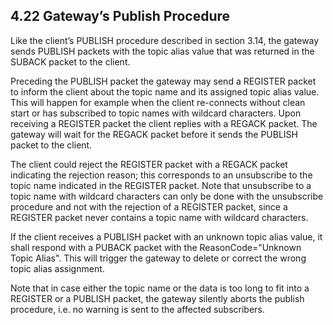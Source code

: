 <!-- transformation-note: left upstream numbering of headings for verification -->
## 4.22 Gateway’s Publish Procedure

<!-- transformation-note: below spelling of "Section" has bee corrected to "section" (lower case). -->
<!-- transformation-note: below section reference may be wrong, as the 3.14 appears to be PUBREC related. -->
Like the client’s PUBLISH procedure described in section 3.14,
the gateway sends PUBLISH packets with the topic alias value that was returned in the SUBACK packet to the client.

Preceding the PUBLISH packet the gateway may send a REGISTER packet to inform the client about the topic name and its assigned topic alias value.
This will happen for example when the client re-connects without clean start or has subscribed to topic names with wildcard characters.
Upon receiving a REGISTER packet the client replies with a REGACK packet.
The gateway will wait for the REGACK packet before it sends the PUBLISH packet to the client.

The client could reject the REGISTER packet with a REGACK packet indicating the rejection reason;
this corresponds to an unsubscribe to the topic name indicated in the REGISTER packet.
Note that unsubscribe to a topic name with wildcard characters can only be done with the unsubscribe procedure and not with the rejection of a REGISTER packet,
since a REGISTER packet never contains a topic name with wildcard characters.

If the client receives a PUBLISH packet with an unknown topic alias value, it shall respond with a PUBACK packet with the ReasonCode="Unknown Topic Alias".
This will trigger the gateway to delete or correct the wrong topic alias assignment.

Note that in case either the topic name or the data is too long to fit into a REGISTER or a PUBLISH packet,
the gateway silently aborts the publish procedure, i.e. no warning is sent to the affected subscribers.
